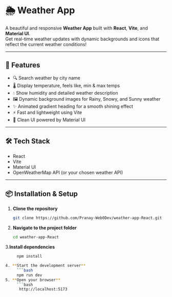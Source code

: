 # 🌦️ Weather App

A beautiful and responsive **Weather App** built with **React**, **Vite**, and **Material UI**.  
Get real-time weather updates with dynamic backgrounds and icons that reflect the current weather conditions!

---

## 🚀 Features

- 🔍 Search weather by city name  
- 🌡️ Display temperature, feels like, min & max temps  
- 💧 Show humidity and detailed weather description  
- 🖼️ Dynamic background images for Rainy, Snowy, and Sunny weather  
- ✨ Animated gradient heading for a smooth shining effect  
- ⚡ Fast and lightweight using Vite  
- 🎨 Clean UI powered by Material UI  

---

## 🛠️ Tech Stack

- React  
- Vite  
- Material UI  
- OpenWeatherMap API (or your chosen weather API)  

---

## 📦 Installation & Setup

1. **Clone the repository**

   ```bash
   git clone https://github.com/Pranay-Web0Dev/weather-app-React.git

2. **Navigate to the project folder**
     ```bash
   cd weather-app-React


3.**Install dependencies**
 ```bash
      npm install

4. **Start the development server**
      ```bash
      npm run dev
5. **Open your browser**
      ```bash
       http://localhost:5173 




